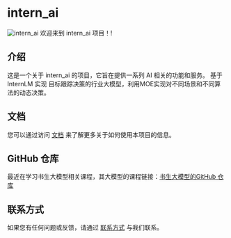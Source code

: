 # intern_ai
![intern_ai](https://profile-avatar.csdnimg.cn/5ed6395bd2ea49f4924c90a500d6a969_qq_33867768.jpg)
欢迎来到 intern_ai 项目！!

## 介绍

这是一个关于 intern_ai 的项目，它旨在提供一系列 AI 相关的功能和服务。
基于 InternLM 实现 目标跟踪决策的行业大模型，利用MOE实现对不同场景和不同算法的动态决策。
## 文档

您可以通过访问 [文档](https://example.com/docs) 来了解更多关于如何使用本项目的信息。

## GitHub 仓库
最近在学习书生大模型相关课程，其大模型的课程链接：[书生大模型的GitHub 仓库](https://github.com/InternLM/Tutorial)

## 联系方式

如果您有任何问题或反馈，请通过 [联系方式](https://example.com/contact) 与我们联系。

